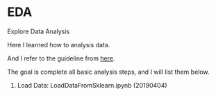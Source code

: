 # EDA
Explore Data Analysis

Here I learned how to analysis data.

And I refer to the guideline from [here](https://medium.com/@yehjames).

The goal is complete all basic analysis steps, and I will list them below.
1. Load Data: LoadDataFromSklearn.ipynb (20190404)
